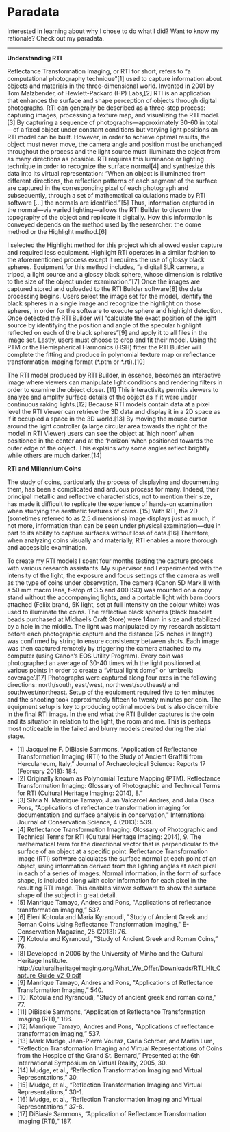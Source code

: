# Paradata

Interested in learning about why I chose to do what I did? Want to know my rationale? Check out my paradata.

----

**Understanding RTI**

Reflectance Transformation Imaging, or RTI for short, refers to “a computational photography technique”[1] used to capture information about objects and materials in the three-dimensional world. Invented in 2001 by Tom Malzbender, of Hewlett-Packard (HP) Labs,[2] RTI is an application that enhances the surface and shape perception of objects through digital photographs. RTI can generally be described as a three-step process: capturing images, processing a texture map, and visualizing the RTI model.[3] By capturing a sequence of photographs—approximately 30-60 in total—of a fixed object under constant conditions but varying light positions an RTI model can be built. However, in order to achieve optimal results, the object must never move, the camera angle and position must be unchanged throughout the process and the light source must illuminate the object from as many directions as possible. RTI requires this luminance or lighting technique in order to recognize the surface normal[4] and synthesize this data into its virtual representation: “When an object is illuminated from different directions, the reflection patterns of each segment of the surface are captured in the corresponding pixel of each photograph and subsequently, through a set of mathematical calculations made by RTI software […] the normals are identified.”[5] Thus, information captured in the normal—via varied lighting—allows the RTI Builder to discern the topography of the object and replicate it digitally. How this information is conveyed depends on the method used by the researcher: the dome method or the Highlight method.[6] 

   I selected the Highlight method for this project which allowed easier capture and required less equipment. Highlight RTI operates in a similar fashion to the aforementioned process except it requires the use of glossy black spheres. Equipment for this method includes, “a digital SLR camera, a tripod, a light source and a glossy black sphere, whose dimension is relative to the size of the object under examination.”[7] Once the images are captured stored and uploaded to the RTI Builder software[8] the data processing begins. Users select the image set for the model, identify the black spheres in a single image and recognize the highlight on those spheres, in order for the software to execute sphere and highlight detection. Once detected the RTI Builder will “calculate the exact position of the light source by identifying the position and angle of the specular highlight reflected on each of the black spheres”[9] and apply it to all files in the image set. Lastly, users must choose to crop and fit their model. Using the PTM or the Hemispherical Harmonics (HSH) fitter the RTI Builder will complete the fitting and produce in polynomial texture map or reflectance transformation imaging format (*.ptm or *.rti).[10]
  
   The RTI model produced by RTI Builder, in essence, becomes an interactive image where viewers can manipulate light conditions and rendering filters in order to examine the object closer. [11] This interactivity permits viewers to analyze and amplify surface details of the object as if it were under continuous raking lights.[12] Because RTI models contain data at a pixel level the RTI Viewer can retrieve the 3D data and display it in a 2D space as if it occupied a space in the 3D world.[13] By moving the mouse cursor around the light controller (a large circular area towards the right of the model in RTI Viewer) users can see the object at ‘high noon’ when positioned in the center and at the ‘horizon’ when positioned towards the outer edge of the object. This explains why some angles reflect brightly while others are much darker.[14]

**RTI and Millennium Coins**

The study of coins, particularly the process of displaying and documenting them, has been a complicated and arduous process for many. Indeed, their principal metallic and reflective characteristics, not to mention their size, has made it difficult to replicate the experience of hands-on examination when studying the aesthetic features of coins. [15] With RTI, the 2D (sometimes referred to as 2.5 dimensions) image displays just as much, if not more, information than can be seen under physical examination—due in part to its ability to capture surfaces without loss of data.[16] Therefore, when analyzing coins visually and materially, RTI enables a more thorough and accessible examination.
	
   To create my RTI models I spent four months testing the capture process with various research assistants. My supervisor and I experimented with the intensity of the light, the exposure and focus settings of the camera as well as the type of coins under observation. The camera (Canon 5D Mark II with a 50 mm macro lens, f-stop of 3.5 and 400 ISO) was mounted on a copy stand without the accompanying lights, and a portable light with barn doors attached (Feliix brand, 5K light, set at full intensity on the colour white) was used to illuminate the coins. The reflective black spheres (black bracelet beads purchased at Michael’s Craft Store) were 14mm in size and stabilized by a hole in the middle. The light was manipulated by my research assistant before each photographic capture and the distance (25 inches in length) was confirmed by string to ensure consistency between shots. Each image was then captured remotely by triggering the camera attached to my computer (using Canon’s EOS Utility Program). Every coin was photographed an average of 30-40 times with the light positioned at various points in order to create a “virtual light dome” or ‘umbrella coverage’.[17] Photographs were captured along four axes in the following directions: north/south, east/west, northwest/southeast/ and southwest/northeast. Setup of the equipment required five to ten minutes and the shooting took approximately fifteen to twenty minutes per coin. The equipment setup is key to producing optimal models but is also discernible in the final RTI image. In the end what the RTI Builder captures is the coin and its situation in relation to the light, the room and me. This is perhaps most noticeable in the failed and blurry models created during the trial stage.

- [1] Jacqueline F. DiBiasie Sammons, “Application of Reflectance Transformation Imaging (RTI) to the Study of Ancient Graffiti from Herculaneum, Italy,” Journal of Archaeological Science: Reports 17 (February 2018): 184.
- [2] Originally known as Polynomial Texture Mapping (PTM). Reflectance Transformation Imaging: Glossary of Photographic and Technical Terms for RTI (Cultural Heritage Imaging: 2014), 8.”
- [3] Silvia N. Manrique Tamayo, Juan Valcarcel Andres, and Julia Osca Pons, "Applications of reflectance transformation imaging for documentation and surface analysis in conservation," International Journal of Conservation Science, 4 (2013): 539.
- [4] Reflectance Transformation Imaging: Glossary of Photographic and Technical Terms for RTI (Cultural Heritage Imaging: 2014), 9. The mathematical term for the directional vector that is perpendicular to the surface of an object at a specific point. Reflectance Transformation Image (RTI) software calculates the surface normal at each point of an object, using information derived from the lighting angles at each pixel in each of a series of images. Normal information, in the form of surface shape, is included along with color information for each pixel in the resulting RTI image. This enables viewer software to show the surface shape of the subject in great detail.
- [5] Manrique Tamayo, Andres and Pons, "Applications of reflectance transformation imaging,” 537.
- [6] Eleni Kotoula and Maria Kyranoudi, "Study of Ancient Greek and Roman Coins Using Reflectance Transformation Imaging," E-Conservation Magazine, 25 (2013): 76.
- [7] Kotoula and Kyranoudi, "Study of Ancient Greek and Roman Coins,” 76.
- [8] Developed in 2006 by the University of Minho and the Cultural Heritage Institute. http://culturalheritageimaging.org/What_We_Offer/Downloads/RTI_Hlt_Capture_Guide_v2_0.pdf
- [9] Manrique Tamayo, Andres and Pons, "Applications of Reflectance Transformation Imaging,” 540.
- [10] Kotoula and Kyranoudi, "Study of ancient greek and roman coins,” 77.
- [11] DiBiasie Sammons, “Application of Reflectance Transformation Imaging (RTI),” 186.
- [12] Manrique Tamayo, Andres and Pons, "Applications of reflectance transformation imaging,” 537.
- [13] Mark Mudge, Jean-Pierre Voutaz, Carla Schroer, and Marlin Lum, “Reflection Transformation Imaging and Virtual Representations of Coins from the Hospice of the Grand St. Bernard,” Presented at the 6th International Symposium on Virtual Reality, 2005, 30. 
- [14] Mudge, et al., “Reflection Transformation Imaging and Virtual Representations,” 30.
- [15] Mudge, et al., “Reflection Transformation Imaging and Virtual Representations,” 30-1.
- [16] Mudge, et al., “Reflection Transformation Imaging and Virtual Representations,” 37-8.
- [17] DiBiasie Sammons, “Application of Reflectance Transformation Imaging (RTI),” 187.
 
